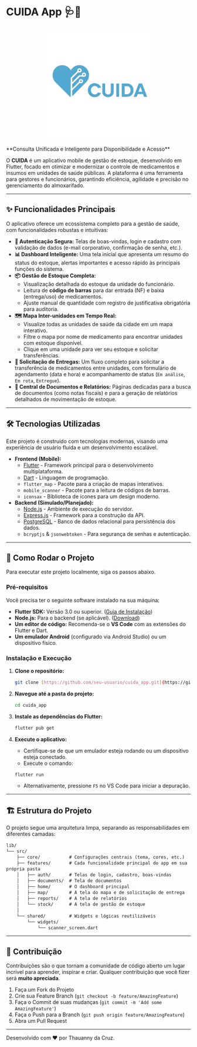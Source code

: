 # CUIDA App 🩺💙

<p align="center">
  <img src="assets/images/logo.png" alt="Logo do CUIDA" width="300"/>
</p> **Consulta Unificada e Inteligente para Disponibilidade e Acesso**

O **CUIDA** é um aplicativo mobile de gestão de estoque, desenvolvido em Flutter, focado em otimizar e modernizar o controle de medicamentos e insumos em unidades de saúde públicas. A plataforma é uma ferramenta para gestores e funcionários, garantindo eficiência, agilidade e precisão no gerenciamento do almoxarifado.

---

## ✨ Funcionalidades Principais

O aplicativo oferece um ecossistema completo para a gestão de saúde, com funcionalidades robustas e intuitivas:

* **📱 Autenticação Segura:** Telas de boas-vindas, login e cadastro com validação de dados (e-mail corporativo, confirmação de senha, etc.).
* **📊 Dashboard Inteligente:** Uma tela inicial que apresenta um resumo do status do estoque, alertas importantes e acesso rápido às principais funções do sistema.
* **📦 Gestão de Estoque Completa:**
    * Visualização detalhada do estoque da unidade do funcionário.
    * Leitura de **código de barras** para dar entrada (NF) e baixa (entrega/uso) de medicamentos.
    * Ajuste manual de quantidade com registro de justificativa obrigatória para auditoria.
* **🗺️ Mapa Inter-unidades em Tempo Real:**
    * Visualize todas as unidades de saúde da cidade em um mapa interativo.
    * Filtre o mapa por nome de medicamento para encontrar unidades com estoque disponível.
    * Clique em uma unidade para ver seu estoque e solicitar transferências.
* **🚚 Solicitação de Entregas:** Um fluxo completo para solicitar a transferência de medicamentos entre unidades, com formulário de agendamento (data e hora) e acompanhamento de status (`Em análise`, `Em rota`, `Entregue`).
* **📄 Central de Documentos e Relatórios:** Páginas dedicadas para a busca de documentos (como notas fiscais) e para a geração de relatórios detalhados de movimentação de estoque.

---

## 🛠️ Tecnologias Utilizadas

Este projeto é construído com tecnologias modernas, visando uma experiência de usuário fluida e um desenvolvimento escalável.

* **Frontend (Mobile):**
    * [Flutter](https://flutter.dev/) - Framework principal para o desenvolvimento multiplataforma.
    * [Dart](https://dart.dev/) - Linguagem de programação.
    * `flutter_map` - Pacote para a criação de mapas interativos.
    * `mobile_scanner` - Pacote para a leitura de códigos de barras.
    * `iconsax` - Biblioteca de ícones para um design moderno.
* **Backend (Simulado/Planejado):**
    * [Node.js](https://nodejs.org/) - Ambiente de execução do servidor.
    * [Express.js](https://expressjs.com/) - Framework para a construção da API.
    * [PostgreSQL](https://www.postgresql.org/) - Banco de dados relacional para persistência dos dados.
    * `bcryptjs` & `jsonwebtoken` - Para segurança de senhas e autenticação.

---

## 🚀 Como Rodar o Projeto

Para executar este projeto localmente, siga os passos abaixo.

### Pré-requisitos

Você precisa ter o seguinte software instalado na sua máquina:

* **Flutter SDK:** Versão 3.0 ou superior. ([Guia de Instalação](https://flutter.dev/docs/get-started/install))
* **Node.js:** Para o backend (se aplicável). ([Download](https://nodejs.org/))
* **Um editor de código:** Recomenda-se o **VS Code** com as extensões do Flutter e Dart.
* **Um emulador Android** (configurado via Android Studio) ou um dispositivo físico.

### Instalação e Execução

1.  **Clone o repositório:**
    ```sh
    git clone [https://github.com/seu-usuario/cuida_app.git](https://github.com/seu-usuario/cuida_app.git)
    ```

2.  **Navegue até a pasta do projeto:**
    ```sh
    cd cuida_app
    ```

3.  **Instale as dependências do Flutter:**
    ```sh
    flutter pub get
    ```

4.  **Execute o aplicativo:**
    * Certifique-se de que um emulador esteja rodando ou um dispositivo esteja conectado.
    * Execute o comando:
    ```sh
    flutter run
    ```
    * Alternativamente, pressione `F5` no VS Code para iniciar a depuração.

---

## 🏗️ Estrutura do Projeto

O projeto segue uma arquitetura limpa, separando as responsabilidades em diferentes camadas:

```
lib/
└── src/
    ├── core/           # Configurações centrais (tema, cores, etc.)
    ├── features/       # Cada funcionalidade principal do app em sua própria pasta
    │   ├── auth/       # Telas de login, cadastro, boas-vindas
    │   ├── documents/  # Tela de documentos
    │   ├── home/       # O dashboard principal
    │   ├── map/        # A tela do mapa e de solicitação de entrega
    │   ├── reports/    # A tela de relatórios
    │   └── stock/      # A tela de gestão de estoque
    │
    └── shared/         # Widgets e lógicas reutilizáveis
        └── widgets/
            └── scanner_screen.dart
```

---

## 🤝 Contribuição

Contribuições são o que tornam a comunidade de código aberto um lugar incrível para aprender, inspirar e criar. Qualquer contribuição que você fizer será **muito apreciada**.

1.  Faça um Fork do Projeto
2.  Crie sua Feature Branch (`git checkout -b feature/AmazingFeature`)
3.  Faça o Commit de suas mudanças (`git commit -m 'Add some AmazingFeature'`)
4.  Faça o Push para a Branch (`git push origin feature/AmazingFeature`)
5.  Abra um Pull Request

---

Desenvolvido com ❤️ por Thauanny da Cruz.
